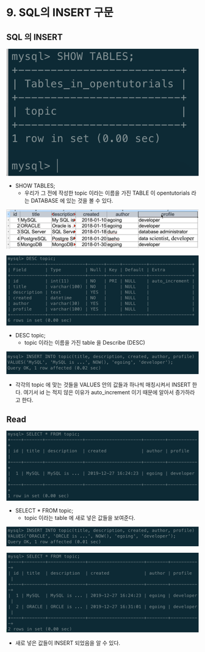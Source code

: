 # 9. SQL의 INSERT 구문

## SQL 의 INSERT

![SHOW TABLES;](.gitbook/assets/2019-12-27-4.17.33.png)

* SHOW TABLES;
  * 우리가 그 전에 작성한 topic 이라는 이름을 가진 TABLE 이 opentutorials 라는 DATABASE 에 있는 것을 볼 수 있다.

![](.gitbook/assets/image%20%281%29.png)

![DESC topic;](.gitbook/assets/2019-12-27-4.19.14.png)

* DESC topic;
  * topic 이라는 이름을 가진 table 을 Describe \(DESC\)

![INSERT INTO topic\(~~~~~~\) VALUE\(~~~~~~\);](.gitbook/assets/2019-12-27-4.24.29.png)

* 각각의 topic 에 맞는 것들을 VALUES 안의 값들과 하나씩 매칭시켜서 INSERT 한다. 여기서 id 는 적지 않은 이유가 auto\_increment 이기 때문에 알아서 증가하라고 한다.

## Read

![SELECT \* FROM topic;](.gitbook/assets/2019-12-27-4.29.02.png)

* SELECT \* FROM topic;
  * topic 이라는 table 에 새로 넣은 값들을 보여준다.

![&#xC0C8;&#xB85C;&#xC6B4; &#xAC12;&#xB4E4;&#xC744; INSERT ](.gitbook/assets/2019-12-27-4.31.09.png)

![SELECT \* FROM topic;](.gitbook/assets/2019-12-27-4.31.51.png)

* 새로 넣은 값들이 INSERT 되었음을 알 수 있다.


